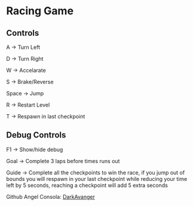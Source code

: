 # Racing Game

## Controls

A -> Turn Left

D -> Turn Right

W -> Accelarate

S -> Brake/Reverse

Space -> Jump

R -> Restart Level

T -> Respawn in last checkpoint

## Debug Controls

F1 -> Show/hide debug

Goal -> Complete 3 laps before times runs out

Guide -> Complete all the checkpoints to win the race, if you jump out of bounds you will respawn in your last checkpoint while reducing your time left by 5 seconds, reaching a checkpoint will add 5 extra seconds

Github Angel Consola: [DarkAvanger](https://github.com/DarkAvanger/RacingGame)